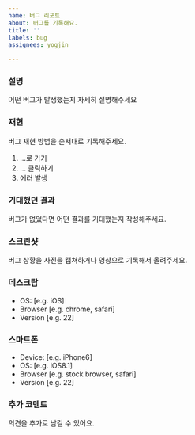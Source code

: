 ```yaml
---
name: 버그 리포트
about: 버그를 기록해요.
title: ''
labels: bug
assignees: yogjin

---
```


### 설명
어떤 버그가 발생했는지 자세히 설명해주세요

### 재현
버그 재현 방법을 순서대로 기록해주세요.
1. ...로 가기
2. ... 클릭하기
3. 에러 발생

### 기대했던 결과
버그가 없었다면 어떤 결과를 기대했는지 작성해주세요.

### 스크린샷
버그 상황을 사진을 캡쳐하거나 영상으로 기록해서 올려주세요.

### 데스크탑
 - OS: [e.g. iOS]
 - Browser [e.g. chrome, safari]
 - Version [e.g. 22]

### 스마트폰
 - Device: [e.g. iPhone6]
 - OS: [e.g. iOS8.1]
 - Browser [e.g. stock browser, safari]
 - Version [e.g. 22]

### 추가 코멘트
의견을 추가로 남길 수 있어요.
